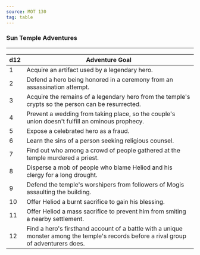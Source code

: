```yaml
---
source: MOT 130
tag: table
---
```


### Sun Temple Adventures
---
|d12|Adventure Goal|
|----|------------|
|1|Acquire an artifact used by a legendary hero.|
|2|Defend a hero being honored in a ceremony from an assassination attempt.|
|3|Acquire the remains of a legendary hero from the temple's crypts so the person can be resurrected.|
|4|Prevent a wedding from taking place, so the couple's union doesn't fulfill an ominous prophecy.|
|5|Expose a celebrated hero as a fraud.|
|6|Learn the sins of a person seeking religious counsel.|
|7|Find out who among a crowd of people gathered at the temple murdered a priest.|
|8|Disperse a mob of people who blame Heliod and his clergy for a long drought.|
|9|Defend the temple's worshipers from followers of Mogis assaulting the building.|
|10|Offer Heliod a burnt sacrifice to gain his blessing.|
|11|Offer Heliod a mass sacrifice to prevent him from smiting a nearby settlement.|
|12|Find a hero's firsthand account of a battle with a unique monster among the temple's records before a rival group of adventurers does.|
